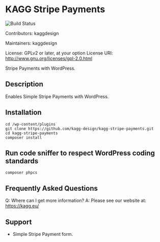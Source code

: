# KAGG Stripe Payments

![Build Status](https://github.com/kagg-design/kagg-stripe-payments/actions/workflows/ci.yml/badge.svg?branch=master)

Contributors: kaggdesign

Maintainers: kaggdesign

License: GPLv2 or later, at your option
License URI: http://www.gnu.org/licenses/gpl-2.0.html

Stripe Payments with WordPress.

## Description

Enables Simple Stripe Payments with WordPress.

## Installation

```
cd /wp-content/plugins
git clone https://github.com/kagg-design/kagg-stripe-payments.git
cd kagg-stripe-payments
composer install
```

## Run code sniffer to respect WordPress coding standards

```
composer phpcs
```

## Frequently Asked Questions

Q: Where can I get more information?
A: Please see our website at: https://kagg.eu/

## Support

* Simple Stripe Payment form.
